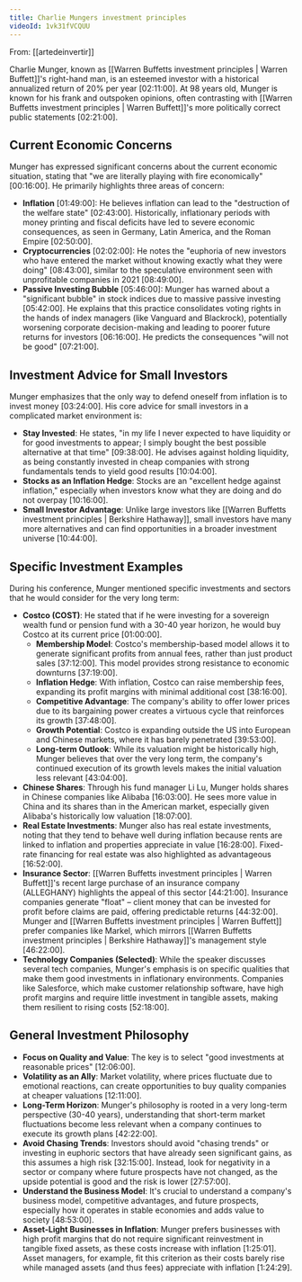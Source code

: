 ```yaml
---
title: Charlie Mungers investment principles
videoId: 1vk31fVCQUU
---
```


From: [[artedeinvertir]] <br/> 

Charlie Munger, known as [[Warren Buffetts investment principles | Warren Buffett]]'s right-hand man, is an esteemed investor with a historical annualized return of 20% per year <a class="yt-timestamp" data-t="02:11:00">[02:11:00]</a>. At 98 years old, Munger is known for his frank and outspoken opinions, often contrasting with [[Warren Buffetts investment principles | Warren Buffett]]'s more politically correct public statements <a class="yt-timestamp" data-t="02:21:00">[02:21:00]</a>.

## Current Economic Concerns
Munger has expressed significant concerns about the current economic situation, stating that "we are literally playing with fire economically" <a class="yt-timestamp" data-t="00:16:00">[00:16:00]</a>. He primarily highlights three areas of concern:
*   **Inflation** <a class="yt-timestamp" data-t="01:49:00">[01:49:00]</a>: He believes inflation can lead to the "destruction of the welfare state" <a class="yt-timestamp" data-t="02:43:00">[02:43:00]</a>. Historically, inflationary periods with money printing and fiscal deficits have led to severe economic consequences, as seen in Germany, Latin America, and the Roman Empire <a class="yt-timestamp" data-t="02:50:00">[02:50:00]</a>.
*   **Cryptocurrencies** <a class="yt-timestamp" data-t="02:02:00">[02:02:00]</a>: He notes the "euphoria of new investors who have entered the market without knowing exactly what they were doing" <a class="yt-timestamp" data-t="08:43:00">[08:43:00]</a>, similar to the speculative environment seen with unprofitable companies in 2021 <a class="yt-timestamp" data-t="08:49:00">[08:49:00]</a>.
*   **Passive Investing Bubble** <a class="yt-timestamp" data-t="05:46:00">[05:46:00]</a>: Munger has warned about a "significant bubble" in stock indices due to massive passive investing <a class="yt-timestamp" data-t="05:42:00">[05:42:00]</a>. He explains that this practice consolidates voting rights in the hands of index managers (like Vanguard and Blackrock), potentially worsening corporate decision-making and leading to poorer future returns for investors <a class="yt-timestamp" data-t="06:16:00">[06:16:00]</a>. He predicts the consequences "will not be good" <a class="yt-timestamp" data-t="07:21:00">[07:21:00]</a>.

## Investment Advice for Small Investors
Munger emphasizes that the only way to defend oneself from inflation is to invest money <a class="yt-timestamp" data-t="03:24:00">[03:24:00]</a>. His core advice for small investors in a complicated market environment is:
*   **Stay Invested**: He states, "in my life I never expected to have liquidity or for good investments to appear; I simply bought the best possible alternative at that time" <a class="yt-timestamp" data-t="09:38:00">[09:38:00]</a>. He advises against holding liquidity, as being constantly invested in cheap companies with strong fundamentals tends to yield good results <a class="yt-timestamp" data-t="10:04:00">[10:04:00]</a>.
*   **Stocks as an Inflation Hedge**: Stocks are an "excellent hedge against inflation," especially when investors know what they are doing and do not overpay <a class="yt-timestamp" data-t="10:16:00">[10:16:00]</a>.
*   **Small Investor Advantage**: Unlike large investors like [[Warren Buffetts investment principles | Berkshire Hathaway]], small investors have many more alternatives and can find opportunities in a broader investment universe <a class="yt-timestamp" data-t="10:44:00">[10:44:00]</a>.

## Specific Investment Examples
During his conference, Munger mentioned specific investments and sectors that he would consider for the very long term:

*   **Costco (COST)**: He stated that if he were investing for a sovereign wealth fund or pension fund with a 30-40 year horizon, he would buy Costco at its current price <a class="yt-timestamp" data-t="01:00:00">[01:00:00]</a>.
    *   **Membership Model**: Costco's membership-based model allows it to generate significant profits from annual fees, rather than just product sales <a class="yt-timestamp" data-t="37:12:00">[37:12:00]</a>. This model provides strong resistance to economic downturns <a class="yt-timestamp" data-t="37:19:00">[37:19:00]</a>.
    *   **Inflation Hedge**: With inflation, Costco can raise membership fees, expanding its profit margins with minimal additional cost <a class="yt-timestamp" data-t="38:16:00">[38:16:00]</a>.
    *   **Competitive Advantage**: The company's ability to offer lower prices due to its bargaining power creates a virtuous cycle that reinforces its growth <a class="yt-timestamp" data-t="37:48:00">[37:48:00]</a>.
    *   **Growth Potential**: Costco is expanding outside the US into European and Chinese markets, where it has barely penetrated <a class="yt-timestamp" data-t="39:53:00">[39:53:00]</a>.
    *   **Long-term Outlook**: While its valuation might be historically high, Munger believes that over the very long term, the company's continued execution of its growth levels makes the initial valuation less relevant <a class="yt-timestamp" data-t="43:04:00">[43:04:00]</a>.
*   **Chinese Shares**: Through his fund manager Li Lu, Munger holds shares in Chinese companies like Alibaba <a class="yt-timestamp" data-t="16:03:00">[16:03:00]</a>. He sees more value in China and its shares than in the American market, especially given Alibaba's historically low valuation <a class="yt-timestamp" data-t="18:07:00">[18:07:00]</a>.
*   **Real Estate Investments**: Munger also has real estate investments, noting that they tend to behave well during inflation because rents are linked to inflation and properties appreciate in value <a class="yt-timestamp" data-t="16:28:00">[16:28:00]</a>. Fixed-rate financing for real estate was also highlighted as advantageous <a class="yt-timestamp" data-t="16:52:00">[16:52:00]</a>.
*   **Insurance Sector**: [[Warren Buffetts investment principles | Warren Buffett]]'s recent large purchase of an insurance company (ALLEGHANY) highlights the appeal of this sector <a class="yt-timestamp" data-t="44:21:00">[44:21:00]</a>. Insurance companies generate "float" – client money that can be invested for profit before claims are paid, offering predictable returns <a class="yt-timestamp" data-t="44:32:00">[44:32:00]</a>. Munger and [[Warren Buffetts investment principles | Warren Buffett]] prefer companies like Markel, which mirrors [[Warren Buffetts investment principles | Berkshire Hathaway]]'s management style <a class="yt-timestamp" data-t="46:22:00">[46:22:00]</a>.
*   **Technology Companies (Selected)**: While the speaker discusses several tech companies, Munger's emphasis is on specific qualities that make them good investments in inflationary environments. Companies like Salesforce, which make customer relationship software, have high profit margins and require little investment in tangible assets, making them resilient to rising costs <a class="yt-timestamp" data-t="52:18:00">[52:18:00]</a>.

## General Investment Philosophy
*   **Focus on Quality and Value**: The key is to select "good investments at reasonable prices" <a class="yt-timestamp" data-t="12:06:00">[12:06:00]</a>.
*   **Volatility as an Ally**: Market volatility, where prices fluctuate due to emotional reactions, can create opportunities to buy quality companies at cheaper valuations <a class="yt-timestamp" data-t="12:11:00">[12:11:00]</a>.
*   **Long-Term Horizon**: Munger's philosophy is rooted in a very long-term perspective (30-40 years), understanding that short-term market fluctuations become less relevant when a company continues to execute its growth plans <a class="yt-timestamp" data-t="42:22:00">[42:22:00]</a>.
*   **Avoid Chasing Trends**: Investors should avoid "chasing trends" or investing in euphoric sectors that have already seen significant gains, as this assumes a high risk <a class="yt-timestamp" data-t="32:15:00">[32:15:00]</a>. Instead, look for negativity in a sector or company where future prospects have not changed, as the upside potential is good and the risk is lower <a class="yt-timestamp" data-t="27:57:00">[27:57:00]</a>.
*   **Understand the Business Model**: It's crucial to understand a company's business model, competitive advantages, and future prospects, especially how it operates in stable economies and adds value to society <a class="yt-timestamp" data-t="48:53:00">[48:53:00]</a>.
*   **Asset-Light Businesses in Inflation**: Munger prefers businesses with high profit margins that do not require significant reinvestment in tangible fixed assets, as these costs increase with inflation <a class="yt-timestamp" data-t="1:25:01">[1:25:01]</a>. Asset managers, for example, fit this criterion as their costs barely rise while managed assets (and thus fees) appreciate with inflation <a class="yt-timestamp" data-t="1:24:29">[1:24:29]</a>.